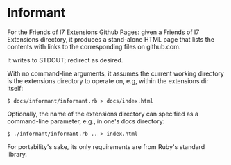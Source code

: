 # Informant

For the Friends of I7 Extensions Github Pages: given a Friends of I7 Extensions directory,
it produces a stand-alone HTML page that lists the contents with links to the corresponding
files on github.com.

It writes to STDOUT; redirect as desired.

With no command-line arguments, it assumes the current working directory is the extensions
directory to operate on, e.g, within the extensions dir itself:

    $ docs/informant/informant.rb > docs/index.html

Optionally, the name of the extensions directory can specified as a command-line parameter,
e.g., in one's docs directory:

    $ ./informant/informant.rb .. > index.html

For portability's sake, its only requirements are from Ruby's standard library.
